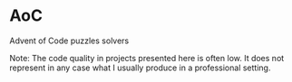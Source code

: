 # AoC
Advent of Code puzzles solvers

Note: The code quality in projects presented here is often low. It does not represent in any case
what I usually produce in a professional setting.
